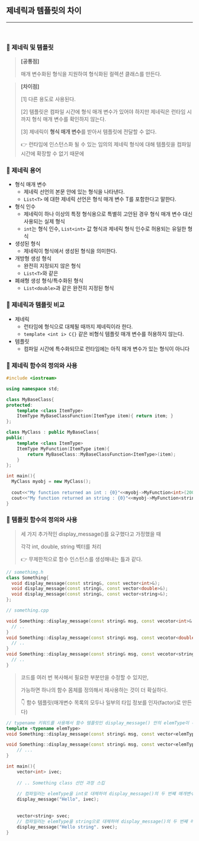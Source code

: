 ## 제네릭과 템플릿의 차이

***

<br>

### :pushpin: 제네릭 및 템플릿

> **[공통점]**
>
> 매개 변수화된 형식을 지원하여 형식화된 컬렉션 클래스를 만든다.

> **[차이점]**
>
> [1] 다른 용도로 사용된다.
>
> [2] 템플릿은 컴파일 시간에 형식 매개 변수가 있어야 하지만 제네릭은 런타임 시까지 형식 매개 변수를 확인하지 않는다.
>
> [3] 제네릭이 **형식 매개 변수**를 받아서 템플릿에 전달할 수 없다.
>
> :point_right: 런타임에 인스턴스화 될 수 있는 임의의 제네릭 형식에 대해 템플릿을 컴파일 시간에 확장할 수 없기 때문에



### :pushpin: 제네릭 용어

- 형식 매개 변수
  - 제네릭 선언의 본문 안에 있는 형식을 나타낸다.
  - ```List<T>``` 에 대한 제네릭 선언은 형식 매개 변수 T를 포함한다고 말한다.
- 형식 인수
  - 제네릭이 하나 이상의 특정 형식용으로 특별히 고안된 경우 형식 매개 변수 대신 사용되는 실제 형식
  - ```int```는 형식 인수, ```List<int>``` 값 형식과 제네릭 형식 인수로 허용되는 유일한 형식
- 생성된 형식
  - 제네릭이 형식에서 생성된 형식을 의미한다.
- 개방형 생성 형식
  - 완전히 지정되지 않은 형식
  - ```List<T>```와 같은
- 폐쇄형 생성 형식/특수화된 형식
  - ```List<double>```과 같은 완전히 지정된 형식





### :pushpin: 제네릭과 템플릿 비교

- 제네릭
  - 런타임에 형식으로 대체될 때까지 제네릭이라 한다.
  - ```template <int i> C{}``` 같은 비형식 템플릿 매개 변수를 허용하지 않는다.
- 템플릿
  - 컴파일 시간에 특수화되므로 런타임에는 아직 매개 변수가 있는 형식이 아니다




### :pushpin: 제네릭 함수의 정의와 사용

```c++
#include <iostream>

using namespace std;

class MyBaseClass{
protected:
	template <class ItemType>
    ItemType MyBaseClassFunction(ItemType item){ return item; }
};

class MyClass : public MyBaseClass{
public:
  	template <class ItemType>
    ItemType MyFunction(ItemType item){
    	return MyBaseClass::MyBaseClassFunction<ItemType>(item);  	
    }
};

int main(){
  MyClass myobj = new MyClass();
  
  cout<<"My function returned an int : {0}"<<myobj->MyFunction<int>(2003);
  cout<<"My function returned an string : {0}"<<myobj->MyFunction<string>("Hello generic functions");
}
```



### :pushpin: 템플릿 함수의 정의와 사용

> 세 가지 추가적인 display_message()를 요구했다고 가정했을 때
>
> 각각 int, double, string 벡터를 처리
>
> :point_right: 무제한적으로 함수 인스턴스를 생성해내는 틀과 같다.

```c++
// somethimg.h
class Something{
  void display_message(const string&, const vector<int>&);
  void display_message(const string&, const vector<double>&);
  void display_message(const string&, const vector<string>&);
};

// something.cpp

void Something::display_message(const string& msg, const vecotor<int>& vec){
  // ..
}
void Something::display_message(const string& msg, const vecotor<double>& vec){
  // ..
}
void Something::display_message(const string& msg, const vecotor<string>& vec){
  // ..
}
```

> 코드를 여러 번 복사해서 필요한 부분만을 수정할 수 있지만,
>
> 가능하면 하나의 함수 몸체를 정의해서 재사용하는 것이 더 확실하다.
>
> :point_down: 함수 템플릿(매개변수 목록의 모두나 일부의 타입 정보를 인자(factor)로 만든다)

```c++
// typename 키워드를 사용해서 함수 템플릿인 display_message() 안의 elemType이 특정한 타입으로 대체됨을 지정한다.
template <typename elemType>
void Something::display_message(const string& msg, const vector<elemType>& vec); // 선언

void Something::display_message(const string& msg, const vector<elemType>& vec){ // 정의
	// ...
}

int main(){
	vector<int> ivec;
	
	// .. Something class 선언 과정 스킵
	
	// 컴파일러는 elemType을 int로 대체하여 display_message()의 두 번쨰 매개변수가 vector<int>인 것으로 만들게 된다.
	display_message("Hello", ivec); 
	
	
	vector<string> svec;
	// 컴파일러는 elemType을 string으로 대체하여 display_message()의 두 번째 매개변수가 vector<string>인 것으로 만들게 된다.
	display_message("Hello string". svec);
}
```